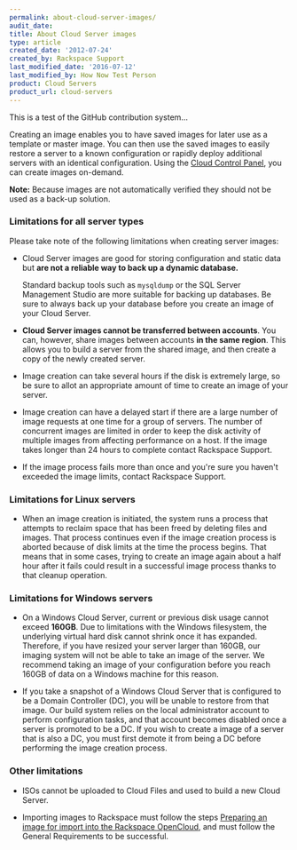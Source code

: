 ```yaml
---
permalink: about-cloud-server-images/
audit_date:
title: About Cloud Server images
type: article
created_date: '2012-07-24'
created_by: Rackspace Support
last_modified_date: '2016-07-12'
last_modified_by: How Now Test Person
product: Cloud Servers
product_url: cloud-servers
---
```


This is a test of the GitHub contribution system...


Creating an image enables you to have saved images for later use as a
template or master image. You can then use the saved images to easily
restore a server to a known configuration or rapidly deploy additional
servers with an identical configuration. Using the [Cloud Control Panel](http://mycloud.rackspace.com), you can create images on-demand.

**Note:** Because images are not automatically verified they should not
be used as a back-up solution.

### Limitations for all server types

Please take note of the following limitations when creating server
images:

-   Cloud Server images are good for storing configuration and static
    data but **are not a reliable way to back up a
    dynamic database.**

    Standard backup tools such as `mysqldump` or the SQL Server Management Studio are more suitable for backing up databases. Be sure to always back up your database before you create an image of your
    Cloud Server.

-   **Cloud Server images cannot be transferred between accounts**.
    You can, however, share images between accounts **in the same region**. This allows you to build a server from the shared image, and then create a copy of the newly created server.

-   Image creation can take several hours if the disk is extremely large, so be sure to allot an appropriate amount of time to create an image of your server.

-   Image creation can have a delayed start if there are a large number
    of image requests at one time for a group of servers. The number of
    concurrent images are limited in order to keep the disk activity of
    multiple images from affecting performance on a host. If the image
    takes longer than 24 hours to complete contact Rackspace
    Support.

-   If the image process fails more than once and you're sure you haven't
    exceeded the image limits, contact Rackspace Support.

### Limitations for Linux servers

-   When an image creation is initiated, the system runs a process that
    attempts to reclaim space that has been freed by deleting files
    and images. That process continues even if the image creation
    process is aborted because of disk limits at the time the
    process begins. That means that in some cases, trying to create an image again about a half hour after it fails could result in a successful image process thanks to that cleanup operation.

### Limitations for Windows servers

-   On a Windows Cloud Server, current or previous disk usage
    cannot exceed **160GB**. Due to limitations with the Windows
    filesystem, the underlying virtual hard disk cannot shrink once it
    has expanded. Therefore, if you have resized your server larger than
    160GB, our imaging system will not be able to take an image of
    the server. We recommend taking an image of your
    configuration before you reach 160GB of data on a Windows machine
    for this reason.

-   If you take a snapshot of a Windows Cloud Server that is configured
    to be a Domain Controller (DC), you will be unable to restore from
    that image. Our build system relies on the local administrator
    account to perform configuration tasks, and that account becomes
    disabled once a server is promoted to be a DC. If you wish to create
    a image of a server that is also a DC, you must first
    demote it from being a DC before performing the image
    creation process.

### Other limitations

-   ISOs cannot be uploaded to Cloud Files and used to build a new Cloud Server.

-   Importing images to Rackspace must follow the steps [Preparing an image for import into the Rackspace OpenCloud](/how-to/preparing-an-image-for-import-into-the-rackspace-opencloud), and must follow the General Requirements to be successful.
